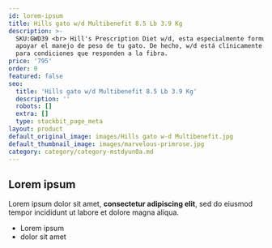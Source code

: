 ```yaml
---
id: lorem-ipsum
title: Hills gato w/d Multibenefit 8.5 Lb 3.9 Kg
description: >-
  SKU:GWD39 <br> Hill's Prescription Diet w/d, esta especialmente formulado para
  apoyar el manejo de peso de tu gato. De hecho, w/d está clínicamente probado
  para condiciones que responden a la fibra.
price: '795'
order: 0
featured: false
seo:
  title: 'Hills gato w/d Multibenefit 8.5 Lb 3.9 Kg'
  description: ''
  robots: []
  extra: []
  type: stackbit_page_meta
layout: product
default_original_image: images/Hills gato w-d Multibenefit.jpg
default_thumbnail_image: images/marvelous-primrose.jpg
category: category/category-mstdyun0a.md
---
```

## Lorem ipsum

Lorem ipsum dolor sit amet, **consectetur adipiscing elit**, sed do eiusmod tempor incididunt ut labore et dolore magna aliqua.

- Lorem ipsum
- dolor sit amet